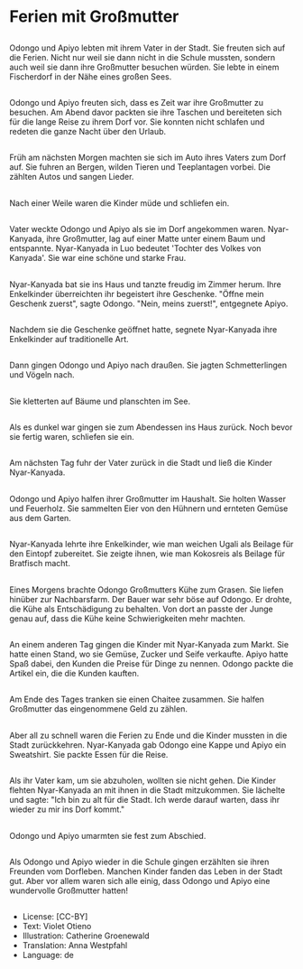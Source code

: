 # Ferien mit Großmutter

##
Odongo und Apiyo lebten mit ihrem Vater in der Stadt. Sie freuten sich auf die Ferien. Nicht nur weil sie dann nicht in die Schule mussten, sondern auch weil sie dann ihre Großmutter besuchen würden. Sie lebte in einem Fischerdorf in der Nähe eines großen Sees.

##
Odongo und Apiyo freuten sich, dass es Zeit war ihre Großmutter zu besuchen. Am Abend davor packten sie ihre Taschen und bereiteten sich für die lange Reise zu ihrem Dorf vor. Sie konnten nicht schlafen und redeten die ganze Nacht über den Urlaub.

##
Früh am nächsten Morgen machten sie sich im Auto ihres Vaters zum Dorf auf. Sie fuhren an Bergen, wilden Tieren und Teeplantagen vorbei. Die zählten Autos und sangen Lieder.

##
Nach einer Weile waren die Kinder müde und schliefen ein.

##
Vater weckte Odongo und Apiyo als sie im Dorf angekommen waren. Nyar-Kanyada, ihre Großmutter, lag auf einer Matte unter einem Baum und entspannte. Nyar-Kanyada in Luo bedeutet 'Tochter des Volkes von Kanyada'. Sie war eine schöne und starke Frau.

##
Nyar-Kanyada bat sie ins Haus und tanzte freudig im Zimmer herum. Ihre Enkelkinder überreichten ihr begeistert ihre Geschenke. "Öffne mein Geschenk zuerst", sagte Odongo. "Nein, meins zuerst!", entgegnete Apiyo.

##
Nachdem sie die Geschenke geöffnet hatte, segnete Nyar-Kanyada ihre Enkelkinder auf traditionelle Art.

##
Dann gingen Odongo und Apiyo nach draußen. Sie jagten Schmetterlingen und Vögeln nach.

##
Sie kletterten auf Bäume und planschten im See.

##
Als es dunkel war gingen sie zum Abendessen ins Haus zurück. Noch bevor sie fertig waren, schliefen sie ein.

##
Am nächsten Tag fuhr der Vater zurück in die Stadt und ließ die Kinder Nyar-Kanyada.

##
Odongo und Apiyo halfen ihrer Großmutter im Haushalt. Sie holten Wasser und Feuerholz. Sie sammelten Eier von den Hühnern und ernteten Gemüse aus dem Garten.

##
Nyar-Kanyada lehrte ihre Enkelkinder, wie man weichen Ugali als Beilage für den Eintopf zubereitet. Sie zeigte ihnen, wie man Kokosreis als Beilage für Bratfisch macht.

##
Eines Morgens brachte Odongo Großmutters Kühe zum Grasen. Sie liefen hinüber zur Nachbarsfarm. Der Bauer war sehr böse auf Odongo. Er drohte, die Kühe als Entschädigung zu behalten. Von dort an passte der Junge genau auf, dass die Kühe keine Schwierigkeiten mehr machten.

##
An einem anderen Tag gingen die Kinder mit Nyar-Kanyada zum Markt. Sie hatte einen Stand, wo sie Gemüse, Zucker und Seife verkaufte. Apiyo hatte Spaß dabei, den Kunden die Preise für Dinge zu nennen. Odongo packte die Artikel ein, die die Kunden kauften.

##
Am Ende des Tages tranken sie einen Chaitee zusammen. Sie halfen Großmutter das eingenommene Geld zu zählen.

##
Aber all zu schnell waren die Ferien zu Ende und die Kinder mussten in die Stadt zurückkehren. Nyar-Kanyada gab Odongo eine Kappe und Apiyo ein Sweatshirt. Sie packte Essen für die Reise.

##
Als ihr Vater kam, um sie abzuholen, wollten sie nicht gehen. Die Kinder flehten Nyar-Kanyada an mit ihnen in die Stadt mitzukommen. Sie lächelte und sagte: "Ich bin zu alt für die Stadt. Ich werde darauf warten, dass ihr wieder zu mir ins Dorf kommt."

##
Odongo und Apiyo umarmten sie fest zum Abschied.

##
Als Odongo und Apiyo wieder in die Schule gingen erzählten sie ihren Freunden vom Dorfleben. Manchen Kinder fanden das Leben in der Stadt gut. Aber vor allem waren sich alle einig, dass Odongo und Apiyo eine wundervolle Großmutter hatten!

##
* License: [CC-BY]
* Text: Violet Otieno
* Illustration: Catherine Groenewald
* Translation: Anna Westpfahl
* Language: de
